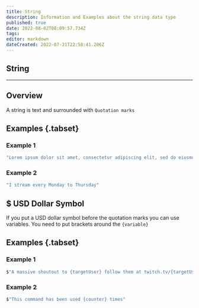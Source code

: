 ```yaml
---
title: String
description: Information and Examples about the string data type
published: true
date: 2022-08-02T08:09:57.734Z
tags: 
editor: markdown
dateCreated: 2022-07-31T22:58:41.206Z
---
```


<h2 class="mdi mdi-format-quote-open primary--text"> String</h2>

---

## Overview

A string is text and surrounded with `Quotation marks`

## Examples {.tabset}
### Example 1
```csharp
"Lorem ipsum dolor sit amet, consectetur adipiscing elit, sed do eiusmod tempor incididunt ut labore et dolore magna aliqua."
```
### Example 2
```csharp
"I stream every Monday to Thursday"
```

## $ USD Dollar Symbol

If you put a USD dollar symbol before the quotation marks you can use variables. You need to put brackets around the `{variable}`

## Examples {.tabset}
### Example 1
```csharp
$"A massive shoutout to {targetUser} follow them at twitch.tv/{targetUserName} they we're last playing {game}"
```
### Example 2
```csharp
$"This command has been used {counter} times"
```